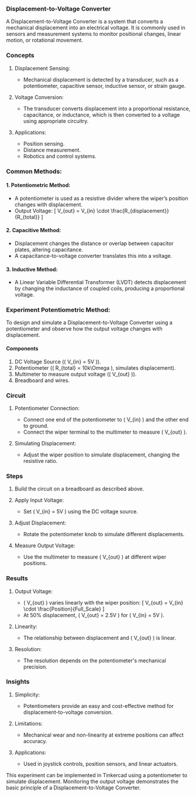 ### Displacement-to-Voltage Converter

A Displacement-to-Voltage Converter is a system that converts a mechanical displacement into an electrical voltage. It is commonly used in sensors and measurement systems to monitor positional changes, linear motion, or rotational movement.

### Concepts

1. Displacement Sensing:
   - Mechanical displacement is detected by a transducer, such as a potentiometer, capacitive sensor, inductive sensor, or strain gauge.

2. Voltage Conversion:
   - The transducer converts displacement into a proportional resistance, capacitance, or inductance, which is then converted to a voltage using appropriate circuitry.

3. Applications:
   - Position sensing.
   - Distance measurement.
   - Robotics and control systems.

### Common Methods:

#### 1. Potentiometric Method:

   - A potentiometer is used as a resistive divider where the wiper’s position changes with displacement.
   - Output Voltage:
     \[
     V_{out} = V_{in} \cdot \frac{R_{displacement}}{R_{total}}
     \]

#### 2. Capacitive Method:

   - Displacement changes the distance or overlap between capacitor plates, altering capacitance.
   - A capacitance-to-voltage converter translates this into a voltage.

#### 3. Inductive Method:

   - A Linear Variable Differential Transformer (LVDT) detects displacement by changing the inductance of coupled coils, producing a proportional voltage.

### Experiment Potentiometric Method:

To design and simulate a Displacement-to-Voltage Converter using a potentiometer and observe how the output voltage changes with displacement.

#### Components

1. DC Voltage Source (\( V_{in} = 5V \)).
2. Potentiometer (\( R_{total} = 10k\Omega \), simulates displacement).
3. Multimeter to measure output voltage (\( V_{out} \)).
4. Breadboard and wires.

### Circuit

1. Potentiometer Connection:
   - Connect one end of the potentiometer to \( V_{in} \) and the other end to ground.
   - Connect the wiper terminal to the multimeter to measure \( V_{out} \).

2. Simulating Displacement:
   - Adjust the wiper position to simulate displacement, changing the resistive ratio.

### Steps

1. Build the circuit on a breadboard as described above.

2. Apply Input Voltage:
   - Set \( V_{in} = 5V \) using the DC voltage source.

3. Adjust Displacement:
   - Rotate the potentiometer knob to simulate different displacements.

4. Measure Output Voltage:
   - Use the multimeter to measure \( V_{out} \) at different wiper positions.

### Results

1. Output Voltage:
   - \( V_{out} \) varies linearly with the wiper position:
     \[
     V_{out} = V_{in} \cdot \frac{Position}{Full\_Scale}
     \]
   - At 50% displacement, \( V_{out} = 2.5V \) for \( V_{in} = 5V \).

2. Linearity:
   - The relationship between displacement and \( V_{out} \) is linear.

3. Resolution:
   - The resolution depends on the potentiometer's mechanical precision.

### Insights

1. Simplicity:
   - Potentiometers provide an easy and cost-effective method for displacement-to-voltage conversion.

2. Limitations:
   - Mechanical wear and non-linearity at extreme positions can affect accuracy.

3. Applications:
   - Used in joystick controls, position sensors, and linear actuators.

This experiment can be implemented in Tinkercad using a potentiometer to simulate displacement. Monitoring the output voltage demonstrates the basic principle of a Displacement-to-Voltage Converter.
